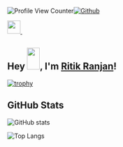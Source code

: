 

![Profile View Counter](https://komarev.com/ghpvc/?username=ritikranjan12)[![Github](https://img.shields.io/github/followers/ritikranjan12?label=Follow&style=social)](https://github.com/ritikranjan12)

<a href="https://www.linkedin.com/in/ritik-ranjan-353568201/">
    <img width="30px" src="https://www.vectorlogo.zone/logos/linkedin/linkedin-icon.svg" />
</a>&ensp;

## Hey <img src="https://github.com/TheDudeThatCode/TheDudeThatCode/blob/master/Assets/Hi.gif" width="29px" height="50px">, I'm [Ritik Ranjan](https://ritik-ranjan.netlify.app/)! 


[![trophy](https://github-profile-trophy.vercel.app/?username=ritikranjan12&theme=dracula&row=1)](https://github.com/ritikranjan12/github-profile-trophy)

## GitHub Stats
![GitHub stats](https://github-readme-stats.vercel.app/api?username=ritikranjan12&show_icons=true&theme=tokyonight)

![Top Langs](https://github-readme-stats.vercel.app/api/top-langs/?username=ritikranjan12&theme=tokyonight&hide=Tex)



